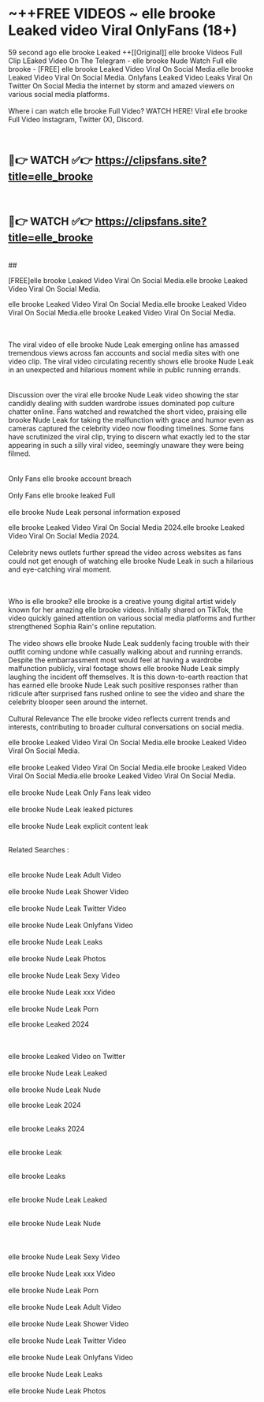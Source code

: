 # ~++FREE VIDEOS ~ elle brooke Leaked video Viral OnlyFans (18+)<br>


59 second ago elle brooke Leaked ++[[Original]] elle brooke Videos Full Clip LEaked Video On The Telegram  - elle brooke Nude  Watch Full elle brooke - [FREE] elle brooke Leaked Video Viral On Social Media.elle brooke Leaked Video Viral On Social Media.   Onlyfans Leaked Video Leaks Viral On Twitter On Social Media the internet by storm and amazed viewers on various social media platforms. <br><br>
Where i can watch elle brooke Full Video? WATCH HERE! Viral elle brooke Full Video Instagram, Twitter (X), Discord. <br>


 <br>

##  🔴👉 WATCH ✅👉  <a href="https://clipsfans.site?title=elle_brooke&ref=git">https://clipsfans.site?title=elle_brooke</a> <br>
  <br>

##  🔴👉 WATCH ✅👉  <a href="https://clipsfans.site?title=elle_brooke&ref=git">https://clipsfans.site?title=elle_brooke</a> <br>
  <br>
  ##



[FREE]elle brooke Leaked Video Viral On Social Media.elle brooke Leaked Video Viral On Social Media. <br>

elle brooke Leaked Video Viral On Social Media.elle brooke Leaked Video Viral On Social Media.elle brooke Leaked Video Viral On Social Media. <br>


  <br>

  <br>
The viral video of elle brooke Nude Leak emerging online has amassed tremendous views across fan accounts and social media sites with one video clip. The viral video circulating recently shows elle brooke Nude Leak in an unexpected and hilarious moment while in public running errands.<br>
<br>


<br>
Discussion over the viral elle brooke Nude Leak video showing the star candidly dealing with sudden wardrobe issues dominated pop culture chatter online. Fans watched and rewatched the short video, praising elle brooke Nude Leak for taking the malfunction with grace and humor even as cameras captured the celebrity video now flooding timelines. Some fans have scrutinized the viral clip, trying to discern what exactly led to the star appearing in such a silly viral video, seemingly unaware they were being filmed.<br>
<br>
<br> 
Only Fans elle brooke account breach<br>
<br>
Only Fans elle brooke leaked Full <br>
<br>
elle brooke Nude Leak personal information exposed<br>

elle brooke Leaked Video Viral On Social Media 2024.elle brooke Leaked Video Viral On Social Media 2024. <br>
<br>
Celebrity news outlets further spread the video across websites as fans could not get enough of watching elle brooke Nude Leak in such a hilarious and eye-catching viral moment.<br>
<br>

<br>
Who is elle brooke? elle brooke is a creative young digital artist widely known for her amazing elle brooke videos. Initially shared on TikTok, the video quickly gained attention on various social media platforms and further strengthened Sophia Rain's online reputation.<br>
<br>
The video shows elle brooke Nude Leak suddenly facing trouble with their outfit coming undone while casually walking about and running errands. Despite the embarrassment most would feel at having a wardrobe malfunction publicly, viral footage shows elle brooke Nude Leak simply laughing the incident off themselves. It is this down-to-earth reaction that has earned elle brooke Nude Leak such positive responses rather than ridicule after surprised fans rushed online to see the video and share the celebrity blooper seen around the internet.<br>
<br>
Cultural Relevance The elle brooke video reflects current trends and interests, contributing to broader cultural conversations on social media.<br>

elle brooke Leaked Video Viral On Social Media.elle brooke Leaked Video Viral On Social Media.<br>
<br>
elle brooke Leaked Video Viral On Social Media.elle brooke Leaked Video Viral On Social Media.elle brooke Leaked Video Viral On Social Media.<br>
<br>
elle brooke Nude Leak Only Fans leak video<br>
<br>
elle brooke Nude Leak leaked pictures<br>
<br>
elle brooke Nude Leak explicit content leak<br>


<br>
Related Searches :<br>
<br>

<br>
elle brooke Nude Leak Adult Video<br>
<br>
elle brooke Nude Leak Shower Video<br>
<br>
elle brooke Nude Leak Twitter Video<br>
<br>
elle brooke Nude Leak Onlyfans Video<br>
<br>
elle brooke Nude Leak Leaks<br>
<br>
elle brooke Nude Leak Photos<br>

<br>
elle brooke Nude Leak Sexy Video<br>
<br>
elle brooke Nude Leak xxx Video<br>
<br>
elle brooke Nude Leak Porn<br>

elle brooke  Leaked 2024 <br> <br>
<br>

elle brooke Leaked Video on Twitter <br>
<br>
elle brooke Nude Leak Leaked<br>
<br>
elle brooke Nude Leak Nude<br>


elle brooke  Leak 2024 <br> <br>



elle brooke  Leaks 2024 <br> <br>



 
elle brooke  Leak<br> <br>



elle brooke  Leaks<br> <br>


elle brooke Nude Leak Leaked<br> <br>

elle brooke Nude Leak Nude<br> <br>
<br> <br>
elle brooke Nude Leak Sexy Video
<br> <br>
elle brooke Nude Leak xxx Video
<br> <br>
elle brooke Nude Leak Porn
<br> <br>
elle brooke Nude Leak Adult Video
<br> <br>
elle brooke Nude Leak Shower Video
<br> <br>
elle brooke Nude Leak Twitter Video
<br> <br>
elle brooke Nude Leak Onlyfans Video
<br> <br>
elle brooke Nude Leak Leaks
<br> <br>
elle brooke Nude Leak Photos






</p>




 



</p>










